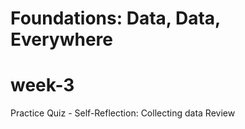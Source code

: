 # Foundations: Data, Data, Everywhere
# week-3
Practice Quiz - Self-Reflection: Collecting data Review 
